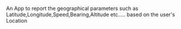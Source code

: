 An App to report the geographical parameters such as Latitude,Longitude,Speed,Bearing,Altitude etc..... based on the user's Location
